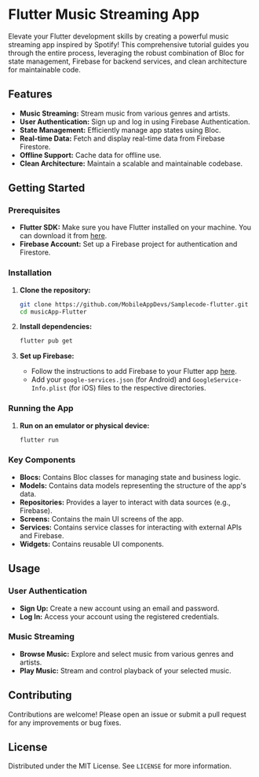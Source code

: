 # Flutter Music Streaming App

Elevate your Flutter development skills by creating a powerful music streaming app inspired by Spotify! This comprehensive tutorial guides you through the entire process, leveraging the robust combination of Bloc for state management, Firebase for backend services, and clean architecture for maintainable code.

## Features

- **Music Streaming:** Stream music from various genres and artists.
- **User Authentication:** Sign up and log in using Firebase Authentication.
- **State Management:** Efficiently manage app states using Bloc.
- **Real-time Data:** Fetch and display real-time data from Firebase Firestore.
- **Offline Support:** Cache data for offline use.
- **Clean Architecture:** Maintain a scalable and maintainable codebase.

## Getting Started

### Prerequisites

- **Flutter SDK:** Make sure you have Flutter installed on your machine. You can download it from [here](https://flutter.dev/docs/get-started/install).
- **Firebase Account:** Set up a Firebase project for authentication and Firestore.

### Installation

1. **Clone the repository:**

    ```bash
    git clone https://github.com/MobileAppDevs/Samplecode-flutter.git
    cd musicApp-Flutter
    ```

2. **Install dependencies:**

    ```bash
    flutter pub get
    ```

3. **Set up Firebase:**

    - Follow the instructions to add Firebase to your Flutter app [here](https://firebase.google.com/docs/flutter/setup).
    - Add your `google-services.json` (for Android) and `GoogleService-Info.plist` (for iOS) files to the respective directories.

### Running the App

1. **Run on an emulator or physical device:**

    ```bash
    flutter run
    ```
### Key Components

- **Blocs:** Contains Bloc classes for managing state and business logic.
- **Models:** Contains data models representing the structure of the app's data.
- **Repositories:** Provides a layer to interact with data sources (e.g., Firebase).
- **Screens:** Contains the main UI screens of the app.
- **Services:** Contains service classes for interacting with external APIs and Firebase.
- **Widgets:** Contains reusable UI components.

## Usage

### User Authentication

- **Sign Up:** Create a new account using an email and password.
- **Log In:** Access your account using the registered credentials.

### Music Streaming

- **Browse Music:** Explore and select music from various genres and artists.
- **Play Music:** Stream and control playback of your selected music.

## Contributing

Contributions are welcome! Please open an issue or submit a pull request for any improvements or bug fixes.

## License

Distributed under the MIT License. See `LICENSE` for more information.